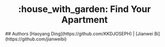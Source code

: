  
<h1 align="center">
:house_with_garden: Find Your Apartment
</h1>
## Authors
[Haoyang Ding](https://github.com/KKDJOSEPH) | [Jianwei Bi](https://github.com/jianweibi) 
